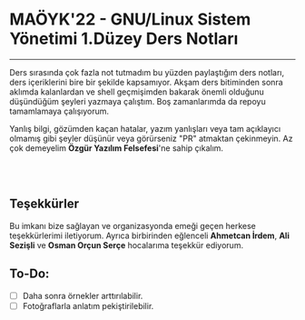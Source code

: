 # MAÖYK'22 - GNU/Linux Sistem Yönetimi 1.Düzey Ders Notları
---

Ders sırasında çok fazla not tutmadım bu yüzden paylaştığım ders notları, ders içeriklerini bire bir şekilde kapsamıyor. Akşam ders bitiminden sonra aklımda kalanlardan ve shell geçmişimden bakarak önemli olduğunu düşündüğüm şeyleri yazmaya çalıştım. Boş zamanlarımda da repoyu tamamlamaya çalışıyorum.

Yanlış bilgi, gözümden kaçan hatalar, yazım yanlışları veya tam açıklayıcı olmamış gibi şeyler düşünür veya görürseniz "PR" atmaktan çekinmeyin. Az çok demeyelim **Özgür Yazılım Felsefesi**'ne sahip çıkalım.

<br></br>
## Teşekkürler
Bu imkanı bize sağlayan ve organizasyonda emeği geçen herkese teşekkürlerimi iletiyorum. Ayrıca birbirinden eğlenceli **Ahmetcan İrdem**, **Ali Sezişli** ve **Osman Orçun Serçe** hocalarıma teşekkür ediyorum.

## To-Do:
- [ ] Daha sonra örnekler arttırılabilir.
- [ ] Fotoğraflarla anlatım pekiştirilebilir.

